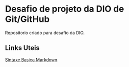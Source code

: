 # Desafio de projeto da DIO de Git/GitHub
Repositorio criado para desafio da DIO.

## Links Uteis 
[Sintaxe Basica Markdown](https://markdownguide.org/basic-syntax/)
